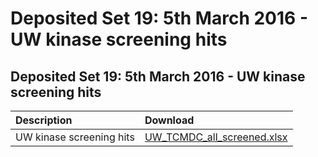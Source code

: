 # Deposited Set 19: 5th March 2016 - UW kinase screening hits

## Deposited Set 19: 5th March 2016 - UW kinase screening hits

| Description | Download |
| :--- | :--- |
| UW kinase screening hits | [UW\_TCMDC\_all\_screened.xlsx](https://ftp.ebi.ac.uk/pub/databases/chembl/ChEMBLNTD/set19_uw/UW_TCMDC_all_screened.xlsx) |

